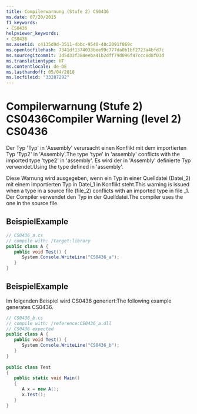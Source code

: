 ```yaml
---
title: Compilerwarnung (Stufe 2) CS0436
ms.date: 07/20/2015
f1_keywords:
- CS0436
helpviewer_keywords:
- CS0436
ms.assetid: c4135d9d-3511-4bbc-9540-48c2091f869c
ms.openlocfilehash: 7341df1374033bee99c777da0b1bf2723a4bfd7c
ms.sourcegitcommit: 3d5d33f384eeba41b2dff79d096f47ccc8d8f03d
ms.translationtype: HT
ms.contentlocale: de-DE
ms.lasthandoff: 05/04/2018
ms.locfileid: "33287292"
---
```

# <a name="compiler-warning-level-2-cs0436"></a><span data-ttu-id="27d73-102">Compilerwarnung (Stufe 2) CS0436</span><span class="sxs-lookup"><span data-stu-id="27d73-102">Compiler Warning (level 2) CS0436</span></span>
<span data-ttu-id="27d73-103">Der Typ 'Typ' in 'Assembly' verursacht einen Konflikt mit dem importierten Typ 'Typ2' in 'Assembly'.</span><span class="sxs-lookup"><span data-stu-id="27d73-103">The type 'type' in 'assembly' conflicts with the imported type 'type2' in 'assembly'.</span></span> <span data-ttu-id="27d73-104">Es wird der in 'Assembly' definierte Typ verwendet.</span><span class="sxs-lookup"><span data-stu-id="27d73-104">Using the type defined in 'assembly'.</span></span>  
  
 <span data-ttu-id="27d73-105">Diese Warnung wird ausgegeben, wenn ein Typ in einer Quelldatei (Datei_2) mit einem importierten Typ in Datei_1 in Konflikt steht.</span><span class="sxs-lookup"><span data-stu-id="27d73-105">This warning is issued when a type in a source file (file_2) conflicts with an imported type in file _1.</span></span> <span data-ttu-id="27d73-106">Der Compiler verwendet den Typ in der Quelldatei.</span><span class="sxs-lookup"><span data-stu-id="27d73-106">The compiler uses the one in the source file.</span></span>  
  
## <a name="example"></a><span data-ttu-id="27d73-107">Beispiel</span><span class="sxs-lookup"><span data-stu-id="27d73-107">Example</span></span>  
  
```csharp  
// CS0436_a.cs  
// compile with: /target:library  
public class A {  
   public void Test() {  
      System.Console.WriteLine("CS0436_a");  
   }  
}  
```  
  
## <a name="example"></a><span data-ttu-id="27d73-108">Beispiel</span><span class="sxs-lookup"><span data-stu-id="27d73-108">Example</span></span>  
 <span data-ttu-id="27d73-109">Im folgenden Beispiel wird CS0436 generiert:</span><span class="sxs-lookup"><span data-stu-id="27d73-109">The following example generates CS0436.</span></span>  
  
```csharp  
// CS0436_b.cs  
// compile with: /reference:CS0436_a.dll  
// CS0436 expected  
public class A {   
   public void Test() {  
      System.Console.WriteLine("CS0436_b");  
   }  
}  
  
public class Test   
{  
   public static void Main()   
   {  
      A x = new A();  
      x.Test();  
   }  
}  
```

